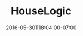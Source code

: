 ---
title: "HouseLogic"
description: ""
date: "2016-05-30T18:04:00-07:00"
featured: false
gallery: 
- 
  url: "/assets/images/houselogic-logo.jpg"
  caption: " "
tags: "print,logo"
---